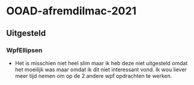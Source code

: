 # OOAD-afremdilmac-2021

## Uitgesteld
### WpfEllipsen

* Het is misschien niet heel slim maar ik heb deze niet uitgesteld omdat het moeilijk was maar omdat ik dit niet interessant vond. Ik wou liever meer tijd nemen om op de 2 andere wpf opdrachten te werken.
